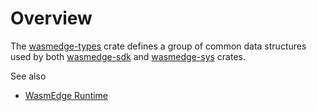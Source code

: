 # Overview

The [wasmedge-types](https://crates.io/crates/wasmedge-types) crate defines a group of common data structures used by both [wasmedge-sdk](https://crates.io/crates/wasmedge-sdk) and [wasmedge-sys](https://crates.io/crates/wasmedge-sys) crates.

See also

* [WasmEdge Runtime](https://wasmedge.org/)
